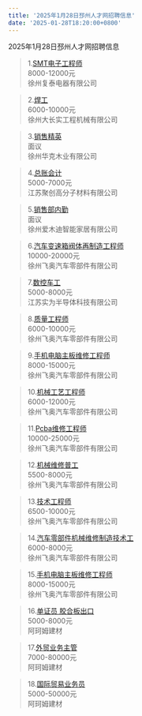 ```yaml
---
title: '2025年1月28日邳州人才网招聘信息'
date: '2025-01-28T18:20:00+0800'
---
```

2025年1月28日邳州人才网招聘信息
<!--more-->
>1.[SMT电子工程师](https://www.pzhr.com/job/18472.html)<br>
>8000-12000元<br>
>徐州复泰电器有限公司

>2.[焊工](https://www.pzhr.com/job/18258.html)<br>
>6000-10000元<br>
>徐州大长实工程机械有限公司

>3.[销售精英](https://www.pzhr.com/job/12315.html)<br>
>面议<br>
>徐州华克木业有限公司

>4.[总账会计](https://www.pzhr.com/job/18603.html)<br>
>5000-7000元<br>
>江苏聚创高分子材料有限公司

>5.[销售部内勤](https://www.pzhr.com/job/12605.html)<br>
>面议<br>
>徐州爱木迪智能家居有限公司

>6.[汽车变速箱阀体再制造工程师](https://www.pzhr.com/job/18605.html)<br>
>10000-20000元<br>
>徐州飞奥汽车零部件有限公司

>7.[数控车工](https://www.pzhr.com/job/18597.html)<br>
>5000-8000元<br>
>江苏实为半导体科技有限公司

>8.[质量工程师](https://www.pzhr.com/job/18441.html)<br>
>6000-10000元<br>
>徐州飞奥汽车零部件有限公司

>9.[手机电脑主板维修工程师](https://www.pzhr.com/job/17978.html)<br>
>8000-15000元<br>
>徐州飞奥汽车零部件有限公司

>10.[机械工艺工程师](https://www.pzhr.com/job/17976.html)<br>
>6000-12000元<br>
>徐州飞奥汽车零部件有限公司

>11.[Pcba维修工程师](https://www.pzhr.com/job/17973.html)<br>
>10000-25000元<br>
>徐州飞奥汽车零部件有限公司

>12.[机械维修普工](https://www.pzhr.com/job/18443.html)<br>
>5500-8000元<br>
>徐州飞奥汽车零部件有限公司

>13.[技术工程师](https://www.pzhr.com/job/18442.html)<br>
>6500-10000元<br>
>徐州飞奥汽车零部件有限公司

>14.[汽车零部件机械维修制造技术工](https://www.pzhr.com/job/18440.html)<br>
>6000-8000元<br>
>徐州飞奥汽车零部件有限公司

>15.[手机电脑主板维修工程师](https://www.pzhr.com/job/17974.html)<br>
>8000-15000元<br>
>徐州飞奥汽车零部件有限公司

>16.[单证员 胶合板出口](https://www.pzhr.com/job/17745.html)<br>
>5000-8000元<br>
>阿珂姆建材

>17.[外贸业务主管](https://www.pzhr.com/job/2459.html)<br>
>7000-80000元<br>
>阿珂姆建材

>18.[国际贸易业务员](https://www.pzhr.com/job/1022.html)<br>
>5000-50000元<br>
>阿珂姆建材

